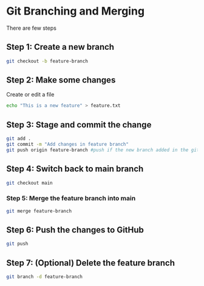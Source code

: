 # Git Branching and Merging
There are few steps

## Step 1: Create a new branch
```bash
git checkout -b feature-branch
```

## Step 2: Make some changes
Create or edit a file
```bash
echo "This is a new feature" > feature.txt
```

## Step 3: Stage and commit the change
```bash
git add .
git commit -m "Add changes in feature branch"
git push origin feature-branch #push if the new branch added in the github
```

## Step 4: Switch back to main branch
```bash
git checkout main
```

### Step 5: Merge the feature branch into main
```bash
git merge feature-branch
```

## Step 6: Push the changes to GitHub
```bash
git push
```

## Step 7: (Optional) Delete the feature branch
```bash
git branch -d feature-branch
```